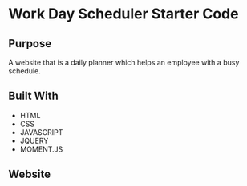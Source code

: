 # Work Day Scheduler Starter Code

## Purpose 
A website that is a daily planner which helps an employee with a busy schedule.

## Built With
* HTML
* CSS
* JAVASCRIPT
* JQUERY
* MOMENT.JS

## Website

